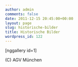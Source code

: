```yaml
---
author: admin
comments: false
date: 2011-12-15 20:45:00+00:00
layout: page
slug: historische-bilder
title: Historische Bilder
wordpress_id: 122
---
```


[nggallery id=1]

(C) AGV München
